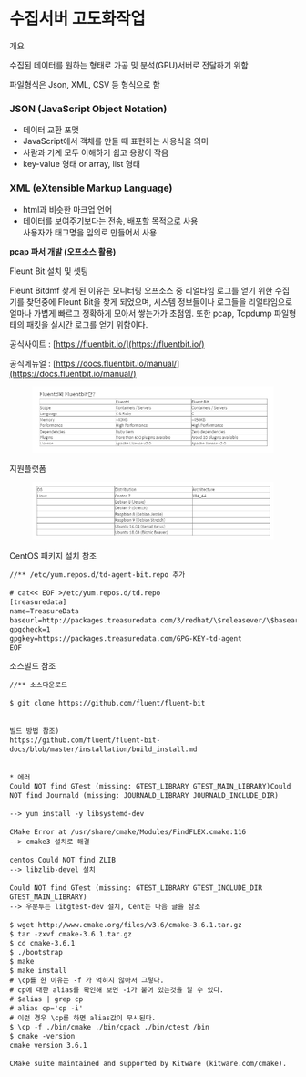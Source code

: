 # 수집서버 고도화작업



개요

수집된 데이터를 원하는 형태로 가공 및 분석(GPU)서버로 전달하기 위함

파일형식은 Json, XML, CSV 등 형식으로 함



### JSON (JavaScript Object Notation) <a href="#json-javascript-object-notation" id="json-javascript-object-notation"></a>

* 데이터 교환 포맷
* JavaScript에서 객체를 만들 때 표현하는 사용식을 의미
* 사람과 기계 모두 이해하기 쉽고 용량이 작음
* key-value 형태 or array, list 형태

### XML (eXtensible Markup Language) <a href="#xml-extensible-markup-language" id="xml-extensible-markup-language"></a>

* html과 비슷한 마크업 언어
* 데이터를 보여주기보다는 전송, 배포할 목적으로 사용\
  사용자가 태그명을 임의로 만들어서 사용



**pcap 파서 개발 (오프소스 활용)**



Fleunt Bit 설치 및 셋팅

Fleunt Bitdmf 찾게 된 이유는 모니터링 오프소스 중 리얼타임 로그를 얻기 위한 수집기를 찾던중에 Fleunt Bit을 찾게 되었으며, 시스템 정보들이나 로그들을 리얼타임으로 얼마나 가볍게 빠르고 정확하게 모아서 쌓는가가 초점임. 또한 pcap, Tcpdump 파일형태의 패킷을 실시간 로그를 얻기 위함이다.

공식사이트 : [https://fluentbit.io/](https://fluentbit.io/)

공식메뉴얼 : [https://docs.fluentbit.io/manual/](https://docs.fluentbit.io/manual/)



<figure><img src="../../.gitbook/assets/image.png" alt=""><figcaption></figcaption></figure>

지원플랫폼

<figure><img src="../../.gitbook/assets/image (2).png" alt=""><figcaption></figcaption></figure>

CentOS 패키지 설치 참조

```
//** /etc/yum.repos.d/td-agent-bit.repo 추가

# cat<< EOF >/etc/yum.repos.d/td.repo
[treasuredata]
name=TreasureData
baseurl=http://packages.treasuredata.com/3/redhat/\$releasever/\$basearch
gpgcheck=1
gpgkey=https://packages.treasuredata.com/GPG-KEY-td-agent
EOF
```

소스빌드 참조

```
//** 소스다운로드

$ git clone https://github.com/fluent/fluent-bit


빌드 방법 참조)
https://github.com/fluent/fluent-bit-docs/blob/master/installation/build_install.md


* 에러
Could NOT find GTest (missing: GTEST_LIBRARY GTEST_MAIN_LIBRARY)Could NOT find Journald (missing: JOURNALD_LIBRARY JOURNALD_INCLUDE_DIR)
 
--> yum install -y libsystemd-dev 

CMake Error at /usr/share/cmake/Modules/FindFLEX.cmake:116
--> cmake3 설치로 해결

centos Could NOT find ZLIB
--> libzlib-devel 설치

Could NOT find GTest (missing: GTEST_LIBRARY GTEST_INCLUDE_DIR GTEST_MAIN_LIBRARY)
--> 우분투는 libgtest-dev 설치, Cent는 다음 글을 참조

$ wget http://www.cmake.org/files/v3.6/cmake-3.6.1.tar.gz
$ tar -zxvf cmake-3.6.1.tar.gz
$ cd cmake-3.6.1
$ ./bootstrap
$ make
$ make install
# \cp를 한 이유는 -f 가 먹히지 않아서 그렇다.
# cp에 대한 alias를 확인해 보면 -i가 붙어 있는것을 알 수 있다.
# $alias | grep cp
# alias cp='cp -i'
# 이런 경우 \cp를 하면 alias값이 무시된다.
$ \cp -f ./bin/cmake ./bin/cpack ./bin/ctest /bin
$ cmake -version
cmake version 3.6.1

CMake suite maintained and supported by Kitware (kitware.com/cmake).
```



